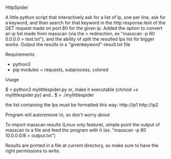 HttpSpider

A little python script that interactively ask for a list of Ip, one per line, ask for a keyword, and than search for that keyword in the http response.text of the GET request made on port 80 for the given ip. Added the option to convert an ip list made from masscan (via the > redirection, ex "masscan -p 80 0.0.0.0 > test.txt"), and the ability of split the resulted Ips list for bigger works. Output the results in a "givenkeyword"-result.txt file

Requirements

- python3
- pip  modules = requests, subprocess, colored

Usage

$ > python3 mylittlespider.py
or, make it executable (chmod +x mylittlespider.py) and..
$ > ./mylittlespider

the list containing the Ips must be formatted this way:
http://ip1
http://ip2

Program will autoremove \n, so don't worry about

To import masscan results (Linux only feature), simple point the output of masscan to a file and feed the program with it (es. "masscan -p 80 10.0.0.0/8 > output.txt")

Results are printed in a file at current directory, so make sure to have the right permissions to write.
